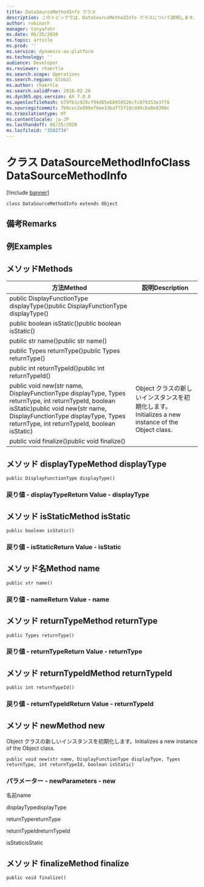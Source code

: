 ```yaml
---
title: DataSourceMethodInfo クラス
description: このトピックでは、DataSourceMethodInfo クラスについて説明します。
author: robinarh
manager: tonyafehr
ms.date: 06/25/2020
ms.topic: article
ms.prod: ''
ms.service: dynamics-ax-platform
ms.technology: ''
audience: Developer
ms.reviewer: rhaertle
ms.search.scope: Operations
ms.search.region: Global
ms.author: rhaertle
ms.search.validFrom: 2016-02-28
ms.dyn365.ops.version: AX 7.0.0
ms.openlocfilehash: b79fb1c929cf94d65eb8950526cfc979353e37f8
ms.sourcegitcommit: 7b0cec2e898ef8ee33baf72f18cdd9cba0e9399c
ms.translationtype: HT
ms.contentlocale: ja-JP
ms.lasthandoff: 06/25/2020
ms.locfileid: "3502734"
---
```

# <a name="class-datasourcemethodinfo"></a><span data-ttu-id="56672-103">クラス DataSourceMethodInfo</span><span class="sxs-lookup"><span data-stu-id="56672-103">Class DataSourceMethodInfo</span></span>

[!include [banner](../../includes/banner.md)]

```xpp
class DataSourceMethodInfo extends Object
```

## <a name="remarks"></a><span data-ttu-id="56672-104">備考</span><span class="sxs-lookup"><span data-stu-id="56672-104">Remarks</span></span>

## <a name="examples"></a><span data-ttu-id="56672-105">例</span><span class="sxs-lookup"><span data-stu-id="56672-105">Examples</span></span>

## <a name="methods"></a><span data-ttu-id="56672-106">メソッド</span><span class="sxs-lookup"><span data-stu-id="56672-106">Methods</span></span>

| <span data-ttu-id="56672-107">方法</span><span class="sxs-lookup"><span data-stu-id="56672-107">Method</span></span>                                                                                                           | <span data-ttu-id="56672-108">説明</span><span class="sxs-lookup"><span data-stu-id="56672-108">Description</span></span>                                     |
|------------------------------------------------------------------------------------------------------------------|-------------------------------------------------|
| <span data-ttu-id="56672-109">public DisplayFunctionType displayType()</span><span class="sxs-lookup"><span data-stu-id="56672-109">public DisplayFunctionType displayType()</span></span>                                                                         |                                                 |
| <span data-ttu-id="56672-110">public boolean isStatic()</span><span class="sxs-lookup"><span data-stu-id="56672-110">public boolean isStatic()</span></span>                                                                                        |                                                 |
| <span data-ttu-id="56672-111">public str name()</span><span class="sxs-lookup"><span data-stu-id="56672-111">public str name()</span></span>                                                                                                |                                                 |
| <span data-ttu-id="56672-112">public Types returnType()</span><span class="sxs-lookup"><span data-stu-id="56672-112">public Types returnType()</span></span>                                                                                        |                                                 |
| <span data-ttu-id="56672-113">public int returnTypeId()</span><span class="sxs-lookup"><span data-stu-id="56672-113">public int returnTypeId()</span></span>                                                                                        |                                                 |
| <span data-ttu-id="56672-114">public void new(str name, DisplayFunctionType displayType, Types returnType, int returnTypeId, boolean isStatic)</span><span class="sxs-lookup"><span data-stu-id="56672-114">public void new(str name, DisplayFunctionType displayType, Types returnType, int returnTypeId, boolean isStatic)</span></span> | <span data-ttu-id="56672-115">Object クラスの新しいインスタンスを初期化します。</span><span class="sxs-lookup"><span data-stu-id="56672-115">Initializes a new instance of the Object class.</span></span> |
| <span data-ttu-id="56672-116">public void finalize()</span><span class="sxs-lookup"><span data-stu-id="56672-116">public void finalize()</span></span>                                                                                           |                                                 |

## <a name="method-displaytype"></a><span data-ttu-id="56672-117">メソッド displayType</span><span class="sxs-lookup"><span data-stu-id="56672-117">Method displayType</span></span>

```xpp
public DisplayFunctionType displayType()
```

### <a name="return-value---displaytype"></a><span data-ttu-id="56672-118">戻り値 - displayType</span><span class="sxs-lookup"><span data-stu-id="56672-118">Return Value - displayType</span></span>

## <a name="method-isstatic"></a><span data-ttu-id="56672-119">メソッド isStatic</span><span class="sxs-lookup"><span data-stu-id="56672-119">Method isStatic</span></span>

```xpp
public boolean isStatic()
```

### <a name="return-value---isstatic"></a><span data-ttu-id="56672-120">戻り値 - isStatic</span><span class="sxs-lookup"><span data-stu-id="56672-120">Return Value - isStatic</span></span>

## <a name="method-name"></a><span data-ttu-id="56672-121">メソッド名</span><span class="sxs-lookup"><span data-stu-id="56672-121">Method name</span></span>

```xpp
public str name()
```

### <a name="return-value---name"></a><span data-ttu-id="56672-122">戻り値 - name</span><span class="sxs-lookup"><span data-stu-id="56672-122">Return Value - name</span></span>

## <a name="method-returntype"></a><span data-ttu-id="56672-123">メソッド returnType</span><span class="sxs-lookup"><span data-stu-id="56672-123">Method returnType</span></span>

```xpp
public Types returnType()
```

### <a name="return-value---returntype"></a><span data-ttu-id="56672-124">戻り値 - returnType</span><span class="sxs-lookup"><span data-stu-id="56672-124">Return Value - returnType</span></span>

## <a name="method-returntypeid"></a><span data-ttu-id="56672-125">メソッド returnTypeId</span><span class="sxs-lookup"><span data-stu-id="56672-125">Method returnTypeId</span></span>

```xpp
public int returnTypeId()
```

### <a name="return-value---returntypeid"></a><span data-ttu-id="56672-126">戻り値 - returnTypeId</span><span class="sxs-lookup"><span data-stu-id="56672-126">Return Value - returnTypeId</span></span>

## <a name="method-new"></a><span data-ttu-id="56672-127">メソッド new</span><span class="sxs-lookup"><span data-stu-id="56672-127">Method new</span></span>

<span data-ttu-id="56672-128">Object クラスの新しいインスタンスを初期化します。</span><span class="sxs-lookup"><span data-stu-id="56672-128">Initializes a new instance of the Object class.</span></span>

```xpp
public void new(str name, DisplayFunctionType displayType, Types returnType, int returnTypeId, boolean isStatic)
```

### <a name="parameters---new"></a><span data-ttu-id="56672-129">パラメーター - new</span><span class="sxs-lookup"><span data-stu-id="56672-129">Parameters - new</span></span>

<span data-ttu-id="56672-130">名前</span><span class="sxs-lookup"><span data-stu-id="56672-130">name</span></span>  

<!-- -->

<span data-ttu-id="56672-131">displayType</span><span class="sxs-lookup"><span data-stu-id="56672-131">displayType</span></span>  

<!-- -->

<span data-ttu-id="56672-132">returnType</span><span class="sxs-lookup"><span data-stu-id="56672-132">returnType</span></span>  

<!-- -->

<span data-ttu-id="56672-133">returnTypeId</span><span class="sxs-lookup"><span data-stu-id="56672-133">returnTypeId</span></span>  

<!-- -->

<span data-ttu-id="56672-134">isStatic</span><span class="sxs-lookup"><span data-stu-id="56672-134">isStatic</span></span>  

## <a name="method-finalize"></a><span data-ttu-id="56672-135">メソッド finalize</span><span class="sxs-lookup"><span data-stu-id="56672-135">Method finalize</span></span>

```xpp
public void finalize()
```

